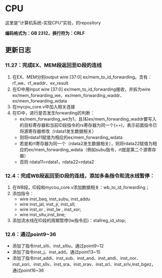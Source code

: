 # CPU
 这里是”计算机系统-实现CPU“实验，的repository

**编码格式为：GB 2312，换行符为：CRLF**

## 更新日志
### 11.27：完成EX、MEM段返回至ID段的连线
1. 在EX、MEM分别output wire [37:0] ex/mem_to_id_forwarding。含有：rf_we、rf_waddr、ex_result
2. 在ID中用input wire [37:0] ex/mem_to_id_forwarding接收，并拆为wire ex/mem_forwarding_we、ex/mem_forwarding_waddr、ex/mem_forwarding_wdata
3. 在mycpu_core.v中加入相关连接
4. 在ID中，进行是否发生forwarding的判断：
    * ex/mem_forwarding_we为1，且(&)ex/mem_forwarding_waddr要写入的目标寄存器和当前ID段指令的rs寄存器为同一个(==)，表示前面指令已将源寄存器修改（rdata1发生数据相关）
    * 则将rdata11赋值为相应的ex/mem_forwarding_wdata
    * 若是和rt寄存器为同一个（rdata2发生数据相关），则将rdata22赋值为相应的ex/mem_forwarding_wdata（例如subu指令，rt就是第二个源寄存器）
    * 否则 rdata11=rdata1，rdata22=rdata2
### 12.4：完成WB段返回至ID段的连线，添加多条指令和流水线暂停：
1. 在WB段，ID段和mycou_core.v添加数据相关：wb_to_id_forwarding；
2. 添加指令：
    * wire inst_beq, inst_subu, inst_addu
    * wire inst_jal, inst_jr,   inst_sll;
    * wire inst_or , inst_lw ,  inst_xor;  
    * wire inst_sltu,inst_bne;
3. 添加流水线在ID段的周期暂停(lw指令后)：stallreg_id_stop;
### 12.6：通过point9~36
* 添加了指令inst_slti、inst_sltiu，通过point9~12
* 添加了指令inst_j、inst_add，通过point13~15
* 添加了指令inst_addi、inst_sub、inst_and、inst_andi、inst_nor、inst_xori、inst_sllv、inst_sra、inst_srav、inst_srl、inst_srlv,inst_bgez，通过point16~36
